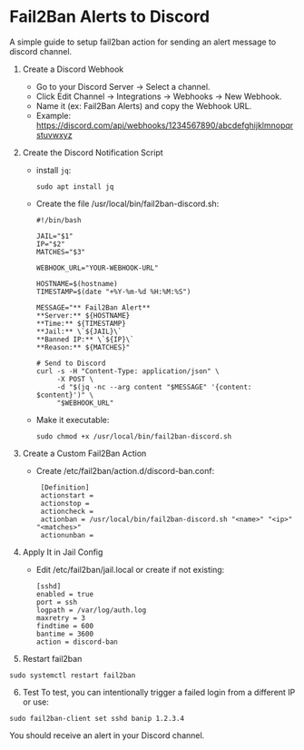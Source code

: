 # Fail2Ban Alerts to Discord
A simple guide to setup fail2ban action for sending an alert message to discord channel.

1. Create a Discord Webhook
   - Go to your Discord Server → Select a channel.
   - Click Edit Channel → Integrations → Webhooks → New Webhook.
   - Name it (ex: Fail2Ban Alerts) and copy the Webhook URL.
   - Example: https://discord.com/api/webhooks/1234567890/abcdefghijklmnopqrstuvwxyz

2. Create the Discord Notification Script
   - install `jq`:
     ```
     sudo apt install jq
     ```
   - Create the file /usr/local/bin/fail2ban-discord.sh:
      ```
      #!/bin/bash
      
      JAIL="$1"
      IP="$2"
      MATCHES="$3"
      
      WEBHOOK_URL="YOUR-WEBHOOK-URL"
      
      HOSTNAME=$(hostname)
      TIMESTAMP=$(date "+%Y-%m-%d %H:%M:%S")
      
      MESSAGE="** Fail2Ban Alert**
      **Server:** ${HOSTNAME}
      **Time:** ${TIMESTAMP}
      **Jail:** \`${JAIL}\`
      **Banned IP:** \`${IP}\`
      **Reason:** ${MATCHES}"
      
      # Send to Discord
      curl -s -H "Content-Type: application/json" \
           -X POST \
           -d "$(jq -nc --arg content "$MESSAGE" '{content: $content}')" \
           "$WEBHOOK_URL"
      ```
    - Make it executable:
      ```
      sudo chmod +x /usr/local/bin/fail2ban-discord.sh
      ```
3. Create a Custom Fail2Ban Action
   - Create /etc/fail2ban/action.d/discord-ban.conf:
     ```
      [Definition]
      actionstart =
      actionstop =
      actioncheck =
      actionban = /usr/local/bin/fail2ban-discord.sh "<name>" "<ip>" "<matches>"
      actionunban =
     ```
    
4. Apply It in Jail Config
   - Edit /etc/fail2ban/jail.local or create if not existing:
      ```
      [sshd]
      enabled = true
      port = ssh
      logpath = /var/log/auth.log
      maxretry = 3
      findtime = 600
      bantime = 3600
      action = discord-ban
      ```
5. Restart fail2ban
  ```
  sudo systemctl restart fail2ban
  ```

6. Test
  To test, you can intentionally trigger a failed login from a different IP or use:
  ```
  sudo fail2ban-client set sshd banip 1.2.3.4
  ```
  You should receive an alert in your Discord channel.
